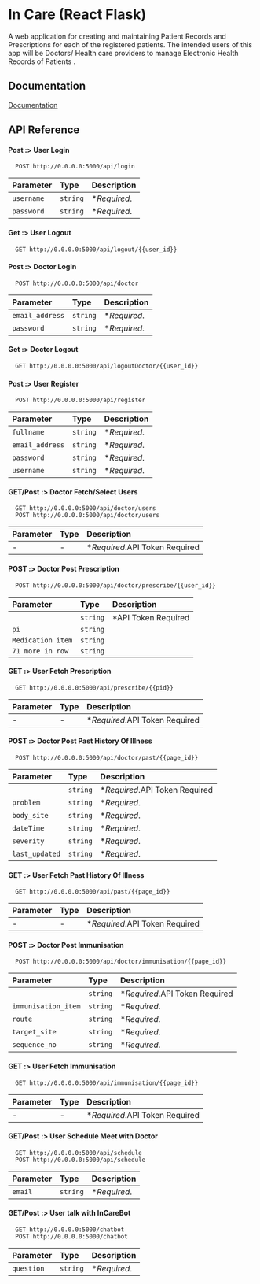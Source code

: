 
# In Care (React Flask)
A web application for creating and maintaining Patient Records and Prescriptions for each of the registered patients. The intended users of this app will be Doctors/ Health care providers to manage Electronic Health Records of Patients .
 



## Documentation

[Documentation](https://linktodocumentation)


## API Reference

#### Post :> User Login

```http
  POST http://0.0.0.0:5000/api/login
```

| Parameter       | Type     | Description                |
| :--------       | :------- | :------------------------- |
| `username`      | `string` | **Required*.               |
| `password`      | `string` | **Required*.               |

#### Get :> User Logout

```http
  GET http://0.0.0.0:5000/api/logout/{{user_id}}
```

#### Post :> Doctor Login

```http
  POST http://0.0.0.0:5000/api/doctor
```

| Parameter       | Type     | Description                |
| :--------       | :------- | :------------------------- |
| `email_address` | `string` | **Required*.               |
| `password`      | `string` | **Required*.               |


#### Get :> Doctor Logout

```http
  GET http://0.0.0.0:5000/api/logoutDoctor/{{user_id}}
```


#### Post :> User Register

```http
  POST http://0.0.0.0:5000/api/register
```

| Parameter       | Type     | Description                |
| :--------       | :------- | :------------------------- |
| `fullname`      | `string` | **Required*.               |
| `email_address` | `string` | **Required*.               |
| `password`      | `string` | **Required*.               |
| `username`      | `string` | **Required*.               |

#### GET/Post :> Doctor Fetch/Select Users

```http
  GET http://0.0.0.0:5000/api/doctor/users
  POST http://0.0.0.0:5000/api/doctor/users
```

| Parameter       | Type     | Description                   |
| :--------       | :------- | :-------------------------    |
|        -        |    -     | **Required*.API Token Required|


#### POST :> Doctor Post Prescription

```http
  POST http://0.0.0.0:5000/api/doctor/prescribe/{{user_id}}
```

| Parameter         | Type     | Description                |
| :--------         | :------- | :------------------------- |
|                   | `string` | *API Token Required        |
| `pi`              | `string` |                            |
| `Medication item` | `string` |                            |
| `71 more in row`  | `string` |                            |


#### GET :> User Fetch Prescription

```http
  GET http://0.0.0.0:5000/api/prescribe/{{pid}}
```

| Parameter       | Type     | Description                   |
| :--------       | :------- | :-------------------------    |
|        -        |    -     | **Required*.API Token Required|

#### POST :> Doctor Post Past History Of Illness

```http
  POST http://0.0.0.0:5000/api/doctor/past/{{page_id}}
```

| Parameter         | Type     | Description                |
| :--------         | :------- | :------------------------- |
|                   | `string` | **Required*.API Token Required        |
| `problem`         | `string` | **Required*.               |
| `body_site`       | `string` | **Required*.               |
| `dateTime`        | `string` | **Required*.               |
| `severity`        | `string` | **Required*.               |
| `last_updated`        | `string` | **Required*.               |

#### GET :> User Fetch Past History Of Illness

```http
  GET http://0.0.0.0:5000/api/past/{{page_id}}
```

| Parameter       | Type     | Description                   |
| :--------       | :------- | :-------------------------    |
|        -        |    -     | **Required*.API Token Required|


#### POST :> Doctor Post Immunisation

```http
  POST http://0.0.0.0:5000/api/doctor/immunisation/{{page_id}}
```

| Parameter         | Type     | Description                |
| :--------         | :------- | :------------------------- |
|                   | `string` | **Required*.API Token Required        |
| `immunisation_item`         | `string` | **Required*.               |
| `route`       | `string` | **Required*.               |
| `target_site`        | `string` | **Required*.               |
| `sequence_no`        | `string` | **Required*.               |

#### GET :> User Fetch Immunisation

```http
  GET http://0.0.0.0:5000/api/immunisation/{{page_id}}
```

| Parameter       | Type     | Description                   |
| :--------       | :------- | :-------------------------    |
|        -        |    -     | **Required*.API Token Required|


#### GET/Post :> User Schedule Meet with Doctor

```http
  GET http://0.0.0.0:5000/api/schedule
  POST http://0.0.0.0:5000/api/schedule
```

| Parameter       | Type     | Description                   |
| :--------       | :------- | :-------------------------    |
|    `email`      | `string` | **Required*.                  |


#### GET/Post :> User talk with InCareBot

```http
  GET http://0.0.0.0:5000/chatbot
  POST http://0.0.0.0:5000/chatbot
```

| Parameter       | Type     | Description                   |
| :--------       | :------- | :-------------------------    |
|   `question`    | `string`    | **Required*.               |







